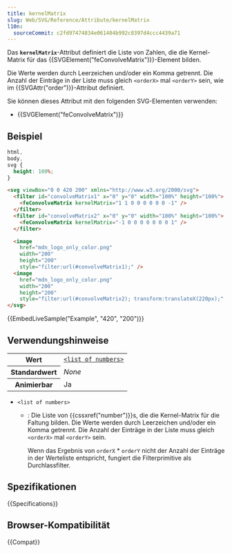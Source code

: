 ```yaml
---
title: kernelMatrix
slug: Web/SVG/Reference/Attribute/kernelMatrix
l10n:
  sourceCommit: c2fd97474834e061404b992c8397d4ccc4439a71
---
```


Das **`kernelMatrix`**-Attribut definiert die Liste von Zahlen, die die Kernel-Matrix für das {{SVGElement("feConvolveMatrix")}}-Element bilden.

Die Werte werden durch Leerzeichen und/oder ein Komma getrennt. Die Anzahl der Einträge in der Liste muss gleich `<orderX>` mal `<orderY>` sein, wie im {{SVGAttr("order")}}-Attribut definiert.

Sie können dieses Attribut mit den folgenden SVG-Elementen verwenden:

- {{SVGElement("feConvolveMatrix")}}

## Beispiel

```css hidden
html,
body,
svg {
  height: 100%;
}
```

```html
<svg viewBox="0 0 420 200" xmlns="http://www.w3.org/2000/svg">
  <filter id="convolveMatrix1" x="0" y="0" width="100%" height="100%">
    <feConvolveMatrix kernelMatrix="1 1 0 0 0 0 0 0 -1" />
  </filter>
  <filter id="convolveMatrix2" x="0" y="0" width="100%" height="100%">
    <feConvolveMatrix kernelMatrix="-1 0 0 0 0 0 0 0 1" />
  </filter>

  <image
    href="mdn_logo_only_color.png"
    width="200"
    height="200"
    style="filter:url(#convolveMatrix1);" />
  <image
    href="mdn_logo_only_color.png"
    width="200"
    height="200"
    style="filter:url(#convolveMatrix2); transform:translateX(220px);" />
</svg>
```

{{EmbedLiveSample("Example", "420", "200")}}

## Verwendungshinweise

<table class="properties">
  <tbody>
    <tr>
      <th scope="row">Wert</th>
      <td>
        <code
          ><a href="/de/docs/Web/SVG/Guides/Content_type#list-of-ts"
            >&#x3C;list of numbers></a
          ></code
        >
      </td>
    </tr>
    <tr>
      <th scope="row">Standardwert</th>
      <td><em>None</em></td>
    </tr>
    <tr>
      <th scope="row">Animierbar</th>
      <td>Ja</td>
    </tr>
  </tbody>
</table>

- `<list of numbers>`

  - : Die Liste von {{cssxref("number")}}s, die die Kernel-Matrix für die Faltung bilden. Die Werte werden durch Leerzeichen und/oder ein Komma getrennt. Die Anzahl der Einträge in der Liste muss gleich `<orderX>` mal `<orderY>` sein.

    Wenn das Ergebnis von `orderX` \* `orderY` nicht der Anzahl der Einträge in der Werteliste entspricht, fungiert die Filterprimitive als Durchlassfilter.

## Spezifikationen

{{Specifications}}

## Browser-Kompatibilität

{{Compat}}
